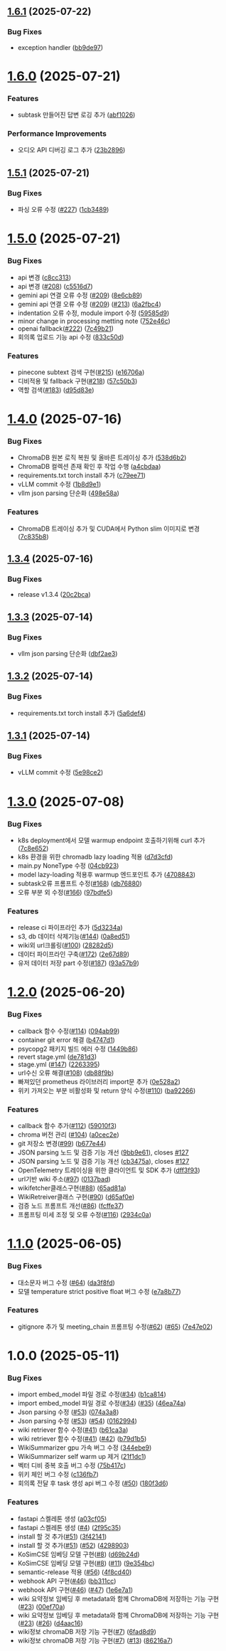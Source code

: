 ## [1.6.1](https://github.com/100-hours-a-week/11-ellu-ai-summary-service/compare/v1.6.0...v1.6.1) (2025-07-22)


### Bug Fixes

* exception handler ([bb9de97](https://github.com/100-hours-a-week/11-ellu-ai-summary-service/commit/bb9de97c4de4dc1830205a76e2f75f7d54afbbef))

# [1.6.0](https://github.com/100-hours-a-week/11-ellu-ai-summary-service/compare/v1.5.1...v1.6.0) (2025-07-21)


### Features

* subtask 만들어진 답변 로깅 추가 ([abf1026](https://github.com/100-hours-a-week/11-ellu-ai-summary-service/commit/abf10263035f7d12cd7e4b9140cb16d638986150))


### Performance Improvements

* 오디오 API 디버깅 로그 추가 ([23b2896](https://github.com/100-hours-a-week/11-ellu-ai-summary-service/commit/23b28965c89bb7a3b2e7549697331acd42e49993))

## [1.5.1](https://github.com/100-hours-a-week/11-ellu-ai-summary-service/compare/v1.5.0...v1.5.1) (2025-07-21)


### Bug Fixes

* 파싱 오류 수정 ([#227](https://github.com/100-hours-a-week/11-ellu-ai-summary-service/issues/227)) ([1cb3489](https://github.com/100-hours-a-week/11-ellu-ai-summary-service/commit/1cb348940064d94a61fe6077ecc60844b0d1877d))

# [1.5.0](https://github.com/100-hours-a-week/11-ellu-ai-summary-service/compare/v1.4.0...v1.5.0) (2025-07-21)


### Bug Fixes

* api 변경 ([c8cc313](https://github.com/100-hours-a-week/11-ellu-ai-summary-service/commit/c8cc313d7cdc3409da784b161ab4f81f4585f0eb))
* api 변경 ([#208](https://github.com/100-hours-a-week/11-ellu-ai-summary-service/issues/208)) ([c5516d7](https://github.com/100-hours-a-week/11-ellu-ai-summary-service/commit/c5516d7b12a02c28855227aa2ab744ffce672982))
* gemini api 연결 오류 수정 ([#209](https://github.com/100-hours-a-week/11-ellu-ai-summary-service/issues/209)) ([8e6cb89](https://github.com/100-hours-a-week/11-ellu-ai-summary-service/commit/8e6cb89f49e048de8a1ca4076b01144a4b4f563d))
* gemini api 연결 오류 수정 ([#209](https://github.com/100-hours-a-week/11-ellu-ai-summary-service/issues/209)) ([#213](https://github.com/100-hours-a-week/11-ellu-ai-summary-service/issues/213)) ([6a2fbc4](https://github.com/100-hours-a-week/11-ellu-ai-summary-service/commit/6a2fbc42ec588357f05f8b3435f5934af974be1d))
* indentation 오류 수정, module import 수정 ([59585d9](https://github.com/100-hours-a-week/11-ellu-ai-summary-service/commit/59585d9cc037f8eebe85c108c89379587ee3f4df))
* minor change in processing metting note ([752e46c](https://github.com/100-hours-a-week/11-ellu-ai-summary-service/commit/752e46c65079bcfa5bc747ef561d264628732c3f))
* openai fallback([#222](https://github.com/100-hours-a-week/11-ellu-ai-summary-service/issues/222)) ([7c49b21](https://github.com/100-hours-a-week/11-ellu-ai-summary-service/commit/7c49b21716ca2158f94910be7afa2fac8ef52498))
* 회의록 업로드 기능 api 수정 ([833c50d](https://github.com/100-hours-a-week/11-ellu-ai-summary-service/commit/833c50dbc981ee84750a65ce1123f46a0f7cdc1e))


### Features

* pinecone subtext 검색 구현([#215](https://github.com/100-hours-a-week/11-ellu-ai-summary-service/issues/215)) ([e16706a](https://github.com/100-hours-a-week/11-ellu-ai-summary-service/commit/e16706af3760c1d4a72459e1d19a3b7f65f11559))
* 디비적용 및 fallback 구현([#218](https://github.com/100-hours-a-week/11-ellu-ai-summary-service/issues/218)) ([57c50b3](https://github.com/100-hours-a-week/11-ellu-ai-summary-service/commit/57c50b37f1513cc605556398ead6b7aa97a4d2fd))
* 역할 검색([#183](https://github.com/100-hours-a-week/11-ellu-ai-summary-service/issues/183)) ([d95d83e](https://github.com/100-hours-a-week/11-ellu-ai-summary-service/commit/d95d83e16a070059242ed61d0fcd1166226ba058))

# [1.4.0](https://github.com/100-hours-a-week/11-ellu-ai-summary-service/compare/v1.3.4...v1.4.0) (2025-07-16)


### Bug Fixes

* ChromaDB 원본 로직 복원 및 올바른 트레이싱 추가 ([538d6b2](https://github.com/100-hours-a-week/11-ellu-ai-summary-service/commit/538d6b263328a5633e40f3fa6316741c388776bf))
* ChromaDB 컬렉션 존재 확인 후 작업 수행 ([a4cbdaa](https://github.com/100-hours-a-week/11-ellu-ai-summary-service/commit/a4cbdaa34f28f212d22d740c4be45199e228bc2c))
* requirements.txt torch install 추가 ([c79ee71](https://github.com/100-hours-a-week/11-ellu-ai-summary-service/commit/c79ee71b20a189bffbb171ca6d548a9a9cb810a9))
* vLLM commit 수정 ([1b8d9e1](https://github.com/100-hours-a-week/11-ellu-ai-summary-service/commit/1b8d9e1143e6521f106fda7de96c6e48b7bbd899))
* vllm json parsing 단순화 ([498e58a](https://github.com/100-hours-a-week/11-ellu-ai-summary-service/commit/498e58a68ecfa555cf6a4330023b322da65ba8fa))


### Features

* ChromaDB 트레이싱 추가 및 CUDA에서 Python slim 이미지로 변경 ([7c835b8](https://github.com/100-hours-a-week/11-ellu-ai-summary-service/commit/7c835b8cfe6d42109d59ea663ae1585ab44b962e))

## [1.3.4](https://github.com/100-hours-a-week/11-ellu-ai-summary-service/compare/v1.3.3...v1.3.4) (2025-07-16)


### Bug Fixes

* release v1.3.4 ([20c2bca](https://github.com/100-hours-a-week/11-ellu-ai-summary-service/commit/20c2bca124988dcf6785e7d35f39bdf98427d20c))

## [1.3.3](https://github.com/100-hours-a-week/11-ellu-ai-summary-service/compare/v1.3.2...v1.3.3) (2025-07-14)


### Bug Fixes

* vllm json parsing 단순화 ([dbf2ae3](https://github.com/100-hours-a-week/11-ellu-ai-summary-service/commit/dbf2ae34da902aab43f9491cb852df11b201ddce))

## [1.3.2](https://github.com/100-hours-a-week/11-ellu-ai-summary-service/compare/v1.3.1...v1.3.2) (2025-07-14)


### Bug Fixes

* requirements.txt torch install 추가 ([5a6def4](https://github.com/100-hours-a-week/11-ellu-ai-summary-service/commit/5a6def4c050e7e26e1fa44b9084f561addd353e7))

## [1.3.1](https://github.com/100-hours-a-week/11-ellu-ai-summary-service/compare/v1.3.0...v1.3.1) (2025-07-14)


### Bug Fixes

* vLLM commit 수정 ([5e98ce2](https://github.com/100-hours-a-week/11-ellu-ai-summary-service/commit/5e98ce268eaa98dad9fdd832cf447eeee17b30bf))

# [1.3.0](https://github.com/100-hours-a-week/11-ellu-ai-summary-service/compare/v1.2.0...v1.3.0) (2025-07-08)


### Bug Fixes

* k8s deployment에서 모델 warmup endpoint 호출하기위해 curl 추가 ([7c8e652](https://github.com/100-hours-a-week/11-ellu-ai-summary-service/commit/7c8e65274fe74b984114e5e47633b8c275ea7bb4))
* k8s 환경을 위한 chromadb lazy loading 적용 ([d7d3cfd](https://github.com/100-hours-a-week/11-ellu-ai-summary-service/commit/d7d3cfd4fdc10df7450d91f8c96eab80e8df58af))
* main.py NoneType 수정 ([04cb923](https://github.com/100-hours-a-week/11-ellu-ai-summary-service/commit/04cb9232609f8df97ad5a3e695de7bfb61b86329))
* model lazy-loading 적용후  warmup 엔드포인트 추가 ([4708843](https://github.com/100-hours-a-week/11-ellu-ai-summary-service/commit/47088432e677e90674d7b1dcc5cfcca63f604d15))
* subtask오류 프롬프트 수정([#168](https://github.com/100-hours-a-week/11-ellu-ai-summary-service/issues/168)) ([db76880](https://github.com/100-hours-a-week/11-ellu-ai-summary-service/commit/db7688098919122eedbf02b06b858d83fe4e8f3d))
* 오류 부분 외 수정([#166](https://github.com/100-hours-a-week/11-ellu-ai-summary-service/issues/166)) ([97bdfe5](https://github.com/100-hours-a-week/11-ellu-ai-summary-service/commit/97bdfe56b6919c9e51d6a24fb65dc7db5dae2448))


### Features

* release ci 파이프라인 추가 ([5d3234a](https://github.com/100-hours-a-week/11-ellu-ai-summary-service/commit/5d3234aa6984e5ecd6b2809452ae94a163433767))
* s3, db 데이터 삭제기능([#144](https://github.com/100-hours-a-week/11-ellu-ai-summary-service/issues/144)) ([0a8ed51](https://github.com/100-hours-a-week/11-ellu-ai-summary-service/commit/0a8ed51dbc6a779af25f3414dfe291d14d2e71c6))
* wiki외 url크롤링([#100](https://github.com/100-hours-a-week/11-ellu-ai-summary-service/issues/100)) ([28282d5](https://github.com/100-hours-a-week/11-ellu-ai-summary-service/commit/28282d5aa7ff46fa652032a5ef53bd8b5d0c511b))
* 데이터 파이프라인 구축([#172](https://github.com/100-hours-a-week/11-ellu-ai-summary-service/issues/172)) ([2e67d89](https://github.com/100-hours-a-week/11-ellu-ai-summary-service/commit/2e67d89af498fbbdf9330b48f0eb6aceacfae435))
* 유저 데이터 저장 part 수정([#187](https://github.com/100-hours-a-week/11-ellu-ai-summary-service/issues/187)) ([93a57b9](https://github.com/100-hours-a-week/11-ellu-ai-summary-service/commit/93a57b994d102546d09b36a3c2f6548d70a73c76))

# [1.2.0](https://github.com/100-hours-a-week/11-ellu-ai-summary-service/compare/v1.1.0...v1.2.0) (2025-06-20)


### Bug Fixes

* callback 함수 수정([#114](https://github.com/100-hours-a-week/11-ellu-ai-summary-service/issues/114)) ([094ab99](https://github.com/100-hours-a-week/11-ellu-ai-summary-service/commit/094ab99f73c7d1c37bbed61df482dfbd52fb3c38))
* container git error 해결 ([b4747d1](https://github.com/100-hours-a-week/11-ellu-ai-summary-service/commit/b4747d1b24d63fa0223ddb814b73ec7b760692d4))
* psycopg2 패키지 빌드 에러 수정 ([1449b86](https://github.com/100-hours-a-week/11-ellu-ai-summary-service/commit/1449b862f04dfe2dc34eb27fe29d07c244a19b13))
* revert stage.yml ([de781d3](https://github.com/100-hours-a-week/11-ellu-ai-summary-service/commit/de781d36649c15d101cf3573fe31661710b74960))
* stage.yml ([#147](https://github.com/100-hours-a-week/11-ellu-ai-summary-service/issues/147)) ([2263395](https://github.com/100-hours-a-week/11-ellu-ai-summary-service/commit/22633955654b07dd5c200a1cd321b27c288ebd02))
* url수신 오류 해결([#108](https://github.com/100-hours-a-week/11-ellu-ai-summary-service/issues/108)) ([db88f9b](https://github.com/100-hours-a-week/11-ellu-ai-summary-service/commit/db88f9b627c046f8ea0c459dd02d5035a32e4644))
* 빠져있던 prometheus 라이브러리 import문 추가 ([0e528a2](https://github.com/100-hours-a-week/11-ellu-ai-summary-service/commit/0e528a243f04a66b3509e15ff229b3c352b87675))
* 위키 가져오는 부분 비활성화 및 return 양식 수정([#110](https://github.com/100-hours-a-week/11-ellu-ai-summary-service/issues/110)) ([ba92266](https://github.com/100-hours-a-week/11-ellu-ai-summary-service/commit/ba92266f8e3682a4f84612c9f133657cec77db49))


### Features

* callback 함수 추가([#112](https://github.com/100-hours-a-week/11-ellu-ai-summary-service/issues/112)) ([59010f3](https://github.com/100-hours-a-week/11-ellu-ai-summary-service/commit/59010f36cd17db225e66d3e38584addcf2165c49))
* chroma 버전 관리 ([#104](https://github.com/100-hours-a-week/11-ellu-ai-summary-service/issues/104)) ([a0cec2e](https://github.com/100-hours-a-week/11-ellu-ai-summary-service/commit/a0cec2ecee5bdadf729948cef4d2f70b59b8d9fd))
* git 저장소 변경([#99](https://github.com/100-hours-a-week/11-ellu-ai-summary-service/issues/99)) ([b677e44](https://github.com/100-hours-a-week/11-ellu-ai-summary-service/commit/b677e4418a5324a9ee91545fe02e46480bb22552))
* JSON parsing 노드 및 검증 기능 개선 ([9bb9e61](https://github.com/100-hours-a-week/11-ellu-ai-summary-service/commit/9bb9e61ba392f2071a7ffdfa95745ccefc569e61)), closes [#127](https://github.com/100-hours-a-week/11-ellu-ai-summary-service/issues/127)
* JSON parsing 노드 및 검증 기능 개선 ([cb3475a](https://github.com/100-hours-a-week/11-ellu-ai-summary-service/commit/cb3475a785334e674a287243c51e6bbaa75006b4)), closes [#127](https://github.com/100-hours-a-week/11-ellu-ai-summary-service/issues/127)
* OpenTelemetry 트레이싱을 위한 클라이언트 및 SDK 추가 ([dff3f93](https://github.com/100-hours-a-week/11-ellu-ai-summary-service/commit/dff3f939d8da82127685129c59e9535a0fe72586))
* url기반 wiki 주소([#97](https://github.com/100-hours-a-week/11-ellu-ai-summary-service/issues/97)) ([0137bad](https://github.com/100-hours-a-week/11-ellu-ai-summary-service/commit/0137bada491ca622f1deb1ff62dbf3150ff944a5))
* wikifetcher클래스구현([#88](https://github.com/100-hours-a-week/11-ellu-ai-summary-service/issues/88)) ([65ad81a](https://github.com/100-hours-a-week/11-ellu-ai-summary-service/commit/65ad81a08bd3eb125002f9a4b8bf7bc9d56617bc))
* WikiRetreiver클래스 구현([#90](https://github.com/100-hours-a-week/11-ellu-ai-summary-service/issues/90)) ([d65af0e](https://github.com/100-hours-a-week/11-ellu-ai-summary-service/commit/d65af0ed1a3a04f391e4a0c4a24d86b997314d8e))
* 검증 노드 프롬프트 개선([#86](https://github.com/100-hours-a-week/11-ellu-ai-summary-service/issues/86)) ([fcffe37](https://github.com/100-hours-a-week/11-ellu-ai-summary-service/commit/fcffe37774efbba16e8173c69c3fde570b3f2471))
* 프롬프팅 미세 조정 및 오류 수정([#116](https://github.com/100-hours-a-week/11-ellu-ai-summary-service/issues/116)) ([2934c0a](https://github.com/100-hours-a-week/11-ellu-ai-summary-service/commit/2934c0a05b7a5d013b5fb4082230ec863531e18c))

# [1.1.0](https://github.com/100-hours-a-week/11-ellu-ai-summary-service/compare/v1.0.0...v1.1.0) (2025-06-05)


### Bug Fixes

* 대소문자 버그 수정 ([#64](https://github.com/100-hours-a-week/11-ellu-ai-summary-service/issues/64)) ([da3f8fd](https://github.com/100-hours-a-week/11-ellu-ai-summary-service/commit/da3f8fd2f8b955ee46e2e74f3f87f35ed5d76a09))
* 모델 temperature strict positive float 버그 수정 ([e7a8b77](https://github.com/100-hours-a-week/11-ellu-ai-summary-service/commit/e7a8b77773d4aa7304f176188ccaf7dcb7b15667))


### Features

* gitignore 추가 및 meeting_chain 프롬프팅 수정([#62](https://github.com/100-hours-a-week/11-ellu-ai-summary-service/issues/62)) ([#65](https://github.com/100-hours-a-week/11-ellu-ai-summary-service/issues/65)) ([7e47e02](https://github.com/100-hours-a-week/11-ellu-ai-summary-service/commit/7e47e02375527d4ac214db317937983624b88b42))

# 1.0.0 (2025-05-11)


### Bug Fixes

* import embed_model 파일 경로 수정([#34](https://github.com/100-hours-a-week/11-ellu-ai-summary-service/issues/34)) ([b1ca814](https://github.com/100-hours-a-week/11-ellu-ai-summary-service/commit/b1ca8148acf540896309792f469c1f471acb5b01))
* import embed_model 파일 경로 수정([#34](https://github.com/100-hours-a-week/11-ellu-ai-summary-service/issues/34)) ([#35](https://github.com/100-hours-a-week/11-ellu-ai-summary-service/issues/35)) ([46ea74a](https://github.com/100-hours-a-week/11-ellu-ai-summary-service/commit/46ea74a8f4f0177b9095d90b43a4c657cfd975c6))
* Json parsing 수정 ([#53](https://github.com/100-hours-a-week/11-ellu-ai-summary-service/issues/53)) ([074a3a8](https://github.com/100-hours-a-week/11-ellu-ai-summary-service/commit/074a3a809805c555bd195ae6c096c8bb14e47371))
* Json parsing 수정 ([#53](https://github.com/100-hours-a-week/11-ellu-ai-summary-service/issues/53)) ([#54](https://github.com/100-hours-a-week/11-ellu-ai-summary-service/issues/54)) ([0162994](https://github.com/100-hours-a-week/11-ellu-ai-summary-service/commit/01629946d63c79a80849eb6dc9b23e4814af823f))
* wiki retriever 함수 수정([#41](https://github.com/100-hours-a-week/11-ellu-ai-summary-service/issues/41)) ([b61ca3a](https://github.com/100-hours-a-week/11-ellu-ai-summary-service/commit/b61ca3a1819ea3ecfa661a3b5d68f7604db63763))
* wiki retriever 함수 수정([#41](https://github.com/100-hours-a-week/11-ellu-ai-summary-service/issues/41)) ([#42](https://github.com/100-hours-a-week/11-ellu-ai-summary-service/issues/42)) ([b79d1b5](https://github.com/100-hours-a-week/11-ellu-ai-summary-service/commit/b79d1b5376d9407ecf6c75c23bf5c9d5bc74bf19))
* WikiSummarizer gpu 가속 버그 수정 ([344ebe9](https://github.com/100-hours-a-week/11-ellu-ai-summary-service/commit/344ebe9805666eba7ddc307ae7dcbf9fb6d3f5ef))
* WikiSummarizer self warm up 제거 ([21f1dc1](https://github.com/100-hours-a-week/11-ellu-ai-summary-service/commit/21f1dc13743847d80c4e15b36a34f48187be20f0))
* 벡터 디비 중복 호출 버그 수정 ([75b417c](https://github.com/100-hours-a-week/11-ellu-ai-summary-service/commit/75b417c87ea216da540d1ec23ac0e91543be87ec))
* 위키 체인 버그 수정 ([c136fb7](https://github.com/100-hours-a-week/11-ellu-ai-summary-service/commit/c136fb7ee33de6f6f09e8958c2c854682e584222))
* 회의록 전달 후 task 생성 api 버그 수정 ([#50](https://github.com/100-hours-a-week/11-ellu-ai-summary-service/issues/50)) ([180f3d6](https://github.com/100-hours-a-week/11-ellu-ai-summary-service/commit/180f3d66f67c9d4061399bba494941ee175bde15))


### Features

* fastapi 스켈레톤 생성 ([a03cf05](https://github.com/100-hours-a-week/11-ellu-ai-summary-service/commit/a03cf05b2311a9ea51a74e8b5cf74edf99460498))
* fastapi 스켈레톤 생성 ([#4](https://github.com/100-hours-a-week/11-ellu-ai-summary-service/issues/4)) ([2f95c35](https://github.com/100-hours-a-week/11-ellu-ai-summary-service/commit/2f95c35ec2eb733b7510d8e31aa0e774ee8bfd17))
* install 할 것 추가([#51](https://github.com/100-hours-a-week/11-ellu-ai-summary-service/issues/51)) ([3f42141](https://github.com/100-hours-a-week/11-ellu-ai-summary-service/commit/3f4214161a1ab79d82a2d05b8e581828936b9ce0))
* install 할 것 추가([#51](https://github.com/100-hours-a-week/11-ellu-ai-summary-service/issues/51)) ([#52](https://github.com/100-hours-a-week/11-ellu-ai-summary-service/issues/52)) ([4298903](https://github.com/100-hours-a-week/11-ellu-ai-summary-service/commit/4298903a6e24b622444e409ffa38b8daccd8ca6f))
* KoSimCSE 임베딩 모델 구현([#8](https://github.com/100-hours-a-week/11-ellu-ai-summary-service/issues/8)) ([d69b24d](https://github.com/100-hours-a-week/11-ellu-ai-summary-service/commit/d69b24d37e9f9248e8d06d6496ebdca3f6c08ab4))
* KoSimCSE 임베딩 모델 구현([#8](https://github.com/100-hours-a-week/11-ellu-ai-summary-service/issues/8)) ([#11](https://github.com/100-hours-a-week/11-ellu-ai-summary-service/issues/11)) ([9e354bc](https://github.com/100-hours-a-week/11-ellu-ai-summary-service/commit/9e354bc8b0d4e6a494341a7651186cdffeb7f712))
* semantic-release 적용 ([#56](https://github.com/100-hours-a-week/11-ellu-ai-summary-service/issues/56)) ([4f8cd40](https://github.com/100-hours-a-week/11-ellu-ai-summary-service/commit/4f8cd40843d363e6f29d768426f200abcb484feb))
* webhook API 구현([#46](https://github.com/100-hours-a-week/11-ellu-ai-summary-service/issues/46)) ([bb311cc](https://github.com/100-hours-a-week/11-ellu-ai-summary-service/commit/bb311ccff0f8db830f920b01ee92731de5464b14))
* webhook API 구현([#46](https://github.com/100-hours-a-week/11-ellu-ai-summary-service/issues/46)) ([#47](https://github.com/100-hours-a-week/11-ellu-ai-summary-service/issues/47)) ([1e6e7a1](https://github.com/100-hours-a-week/11-ellu-ai-summary-service/commit/1e6e7a12c9c09a824afd9dd72249ad1a4d03d915))
* wiki 요약정보 임베딩 후 metadata와 함께 ChromaDB에 저장하는 기능 구현([#23](https://github.com/100-hours-a-week/11-ellu-ai-summary-service/issues/23)) ([00ef70a](https://github.com/100-hours-a-week/11-ellu-ai-summary-service/commit/00ef70a23c42ed27f863e89b30a745523dd3afd1))
* wiki 요약정보 임베딩 후 metadata와 함께 ChromaDB에 저장하는 기능 구현([#23](https://github.com/100-hours-a-week/11-ellu-ai-summary-service/issues/23)) ([#26](https://github.com/100-hours-a-week/11-ellu-ai-summary-service/issues/26)) ([d4aac16](https://github.com/100-hours-a-week/11-ellu-ai-summary-service/commit/d4aac162c1fd531c8328816d4abf8f5203485eca))
* wiki정보 chromaDB 저장 기능 구현([#7](https://github.com/100-hours-a-week/11-ellu-ai-summary-service/issues/7)) ([6fad8d9](https://github.com/100-hours-a-week/11-ellu-ai-summary-service/commit/6fad8d9bafaf54df5627fd86dd82800bf90d9d1b))
* wiki정보 chromaDB 저장 기능 구현([#7](https://github.com/100-hours-a-week/11-ellu-ai-summary-service/issues/7)) ([#13](https://github.com/100-hours-a-week/11-ellu-ai-summary-service/issues/13)) ([86216a7](https://github.com/100-hours-a-week/11-ellu-ai-summary-service/commit/86216a7ec0eb7b1465e726d0cc6edd2075e2da55))
